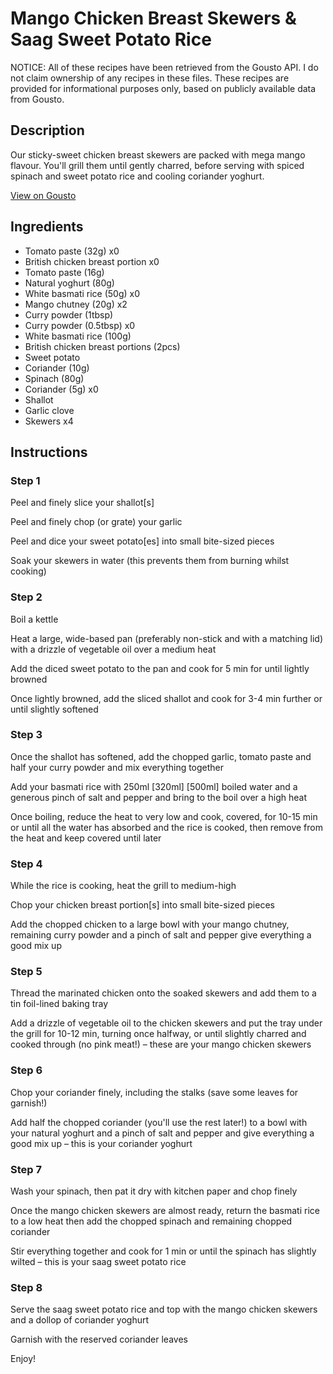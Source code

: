 # Mango Chicken Breast Skewers & Saag Sweet Potato Rice

NOTICE: All of these recipes have been retrieved from the Gousto API. I do not claim ownership of any recipes in these files. These recipes are provided for informational purposes only, based on publicly available data from Gousto.

## Description

Our sticky-sweet chicken breast skewers are packed with mega mango flavour. You'll grill them until gently charred, before serving with spiced spinach and sweet potato rice and cooling coriander yoghurt. 

[View on Gousto](https://www.gousto.co.uk/recipes/cookbook/mango-chicken-breast-skewers-saag-sweet-potato-rice)

## Ingredients

- Tomato paste (32g) x0
- British chicken breast portion x0
- Tomato paste (16g)
- Natural yoghurt (80g)
- White basmati rice (50g) x0
- Mango chutney (20g) x2
- Curry powder (1tbsp)
- Curry powder (0.5tbsp) x0
- White basmati rice (100g)
- British chicken breast portions (2pcs)
- Sweet potato
- Coriander (10g)
- Spinach (80g)
- Coriander (5g) x0
- Shallot
- Garlic clove
- Skewers x4

## Instructions


### Step 1

Peel and finely slice your shallot[s]

Peel and finely chop (or grate) your garlic

Peel and dice your sweet potato[es] into small bite-sized pieces

Soak your skewers in water (this prevents them from burning whilst cooking)


### Step 2

Boil a kettle

Heat a large, wide-based pan (preferably non-stick and with a matching lid) with a drizzle of vegetable oil over a medium heat

Add the diced sweet potato to the pan and cook for 5 min for until lightly browned

Once lightly browned, add the sliced shallot and cook for 3-4 min further or until slightly softened


### Step 3

Once the shallot has softened, add the chopped garlic, tomato paste and half your curry powder and mix everything together

Add your basmati rice with 250ml <span class="text-purple">[320ml] </span><span class="text-danger">[500ml]</span> boiled water and a generous pinch of salt and pepper and bring to the boil over a high heat

Once boiling, reduce the heat to very low and cook, covered, for 10-15 min or until all the water has absorbed and the rice is cooked, then remove from the heat and keep covered until later


### Step 4

While the rice is cooking, heat the grill to medium-high

Chop your chicken breast portion[s] into small bite-sized pieces

Add the chopped chicken to a large bowl with your mango chutney, remaining curry powder and a pinch of salt and pepper give everything a good mix up


### Step 5

Thread the marinated chicken onto the soaked skewers and add them to a tin foil-lined baking tray

Add a drizzle of vegetable oil to the chicken skewers and put the tray under the grill for 10-12 min, turning once halfway, or until slightly charred and cooked through (no pink meat!) – these are your mango chicken skewers


### Step 6

Chop your coriander finely, including the stalks (save some leaves for garnish!)

Add half the chopped coriander (you'll use the rest later!) to a bowl with your natural yoghurt and a pinch of salt and pepper and give everything a good mix up – this is your coriander yoghurt


### Step 7

Wash your spinach, then pat it dry with kitchen paper and chop finely

Once the mango chicken skewers are almost ready, return the basmati rice to a low heat then add the chopped spinach and remaining chopped coriander

Stir everything together and cook for 1 min or until the spinach has slightly wilted – this is your saag sweet potato rice

### Step 8

Serve the saag sweet potato rice  and top with the mango chicken skewers and a dollop of coriander yoghurt

Garnish with the reserved coriander leaves

Enjoy!

